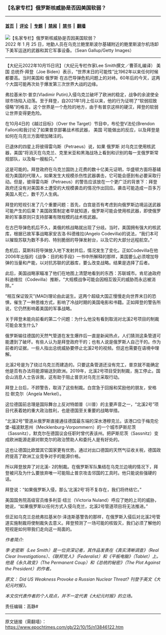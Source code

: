 ### 【名家专栏】俄罗斯核威胁是否因美国软弱？

---

#### [首页](../../../..?n13846122) &nbsp;|&nbsp; [评论](../../../../../epoch-comment?n13846122) &nbsp;|&nbsp; [专题](../../../../../epoch-special?n13846122) &nbsp;|&nbsp; [禁闻](../../../../../epoch-news?n13846122) &nbsp;|&nbsp; [禁书](../../../../../books?n13846122) &nbsp;|&nbsp; [翻墙](https://github.com/gfw-breaker/nogfw/blob/master/README.md?n13846122)


<div><img alt="【名家专栏】俄罗斯核威胁是否因美国软弱？" class="attachment-djy_600_400 size-djy_600_400 wp-post-image" src="https://i.epochtimes.com/assets/uploads/2022/10/id13846128-GettyImages-1237975320-700x420-600x400.jpg"/>
<div class="caption">
 2022 年 1 月 25 日，地勤人员在乌克兰鲍里斯波尔基辅附近的鲍里斯波尔机场卸下美军运送的武器和其它军事设备。（Sean Gallup/Getty Images）
</div></div><hr/><div class="post_content" id="artbody" itemprop="articleBody">
 <!-- article content begin -->
 <p>
  【大纪元2022年10月15日讯】（大纪元专栏作家Lee Smith撰文／曹茶礼编译）
  <ok href="https://www.epochtimes.com/gb/tag/%E7%BE%8E%E5%9B%BD.html">
   美国
  </ok>
  总统乔‧拜登（Joe Biden）表示，“世界末日的可能性”比1962年以来任何时候都要高。当时美国和
  <ok href="https://www.epochtimes.com/gb/tag/%E4%BF%84%E7%BD%97%E6%96%AF.html">
   俄罗斯
  </ok>
  在古巴导弹危机问题上的对峙。60年后的今天，这两个大国可能再次处于爆发第三次世界大战的边缘。
 </p>
 <p>
  弗拉基米尔‧普京(Vladimir Putin)入侵乌克兰破坏了欧洲的稳定，战争的余波使全球市场陷入动荡。至于拜登，自2021年1月上任以来，他的行为证明了“软弱招致侵略”的格言。这个世界是一个危险的地方，由于有普京这样的硬汉，拜登的软弱让世界变得更危险。
 </p>
 <p>
  在10月4日的《越过目标》（Over the Target）节目中，布伦登V法伦(Brendon Fallon)和我讨论了如果普京部署战术核武器，
  <ok href="https://www.epochtimes.com/gb/tag/%E7%BE%8E%E5%9B%BD.html">
   美国
  </ok>
  可能做出的反应，以及拜登是如何在乌克兰方面增加赌注的。
 </p>
 <p>
  已退休的四星上将彼得雷乌斯（Petraeus）说，如果
  <ok href="https://www.epochtimes.com/gb/tag/%E4%BF%84%E7%BD%97%E6%96%AF.html">
   俄罗斯
  </ok>
  对乌克兰使用核武器，美国“将消灭在乌克兰、克里米亚和黑海战场上看到和识别的每一支俄罗斯常规部队，以及每一艘船只。”
 </p>
 <p>
  这是可能的。拜登政府在乌克兰国防上花费的数十亿美元证明，华盛顿方面将基辅视为美国的代理人，如果发生大规模杀伤性武器袭击，它可能会感到有必要采取行动。但是，彼得雷乌斯（Petraeus）的警告应该放在一个更广泛的背景下：拜登政府还没有对美国本土遭受的大规模袭击的情况作出回应。袭击可能造成一百多万美国人死亡，数千万人生病。
 </p>
 <p>
  拜登的短视引发了几个重要问题：首先，白宫是否有考虑到向俄罗斯边境运送武器可能产生的后果？美国政策制定者早就知道，俄罗斯可能会使用核武器，即使俄罗斯的军事原则只支持部署有限规模的战术核武器。
 </p>
 <p>
  在古巴导弹危机后不久，美俄的核战略就出现了分歧。当时，美国拥有强大的核武库，根据已故军事战略家安吉洛‧科德维拉(Angelo Codevilla)的说法，“我们本可以摧毁苏联为数不多的、特别脆弱的导弹发射台，以及它的大部分远程航空。”
 </p>
 <p>
  危机后，莫斯科将导弹放入地下发射井后，情况发生了变化。正如Codevilla在他2006年出版的《战争：目的和手段》一书中所解释的那样，美国要么必须增加导弹的当量和产能，以对抗苏联的武器库，要么改变战略。结果是选择了后者。
 </p>
 <p>
  此后，美国战略家瞄准了他们在地图上清楚地看到的东西：苏联城市。肯尼迪政府科迪维拉（Codevilla）推断，“大规模战争可能会因相互毁灭的威胁而永远被消除。”
 </p>
 <p>
  “相互保证毁灭”(MAD)理论由此诞生。这两个超级大国正慢慢走向世界末日的恐惧，催生了一种思维方式，影响了冷战时期的美国电影和书籍。正如拜登的警告所说，它仍然影响着美国的军事战略。
 </p>
 <p>
  关于拜登未能向前看的第二个问题：为什么他没有看到取消对北溪2号项目的制裁可能会发生什么?
 </p>
 <p>
  俄罗斯输往德国的天然气管道在发生爆炸后一直是新闻热点，人们猜测这条管道可能遭到了破坏。有些人认为是拜登政府干的；也有人说是俄罗斯人自己干的。作为前者的证据，一些人指出总统威胁要停止北溪2号的视频。但这也需要在语境中理解。
 </p>
 <p>
  北溪2号是为了绕过乌克兰而建造的。只要这条管道还没有完工，普京就不能确定他是否有办法将能源输送到欧洲。2019年，北溪2号项目受到制裁，施工停止。国会山消息人士告诉我，这有助于阻止普京对乌克兰采取行动。
 </p>
 <p>
  拜登上台后，不顾警告，取消了这些制裁。白宫急于回报和奖励他的朋友，安格拉‧默克尔（Angela Merkel）。
 </p>
 <p>
  这位德国前总理是国际舞台上反对特朗普（川普）的主要声音之一，“北溪2号”项目代表着她的重大政治胜利，也是德国至关重要的战略举措。
 </p>
 <p>
  “北溪2号”管道从俄罗斯直接通往德国最东端的深水港穆克兰。该港口位于梅克伦堡-福波默恩州（Mecklenburg-Vorpommern）的一个城市萨斯尼茨（Sassnitz），默克尔在德国议会任职时曾代表该州。把萨斯尼茨（Sassnitz）变成欧洲能源走廊对默克尔的政治赞助人和委托人是有好处的。
 </p>
 <p>
  这也让德国比欧盟其它国家更有优势。通过对出口德国的天然气征收关税，德国政府提高了欧洲工业竞争对手的能源价格。
 </p>
 <p>
  所以拜登放弃了对北溪- 2的制裁。在俄罗斯军队集结在乌克兰边境的情况下，拜登被问及为什么要放弃唯一可能阻止普京攻击邻国的工具时。他只能说些强硬的话。
 </p>
 <p>
  拜登说：“如果俄罗斯入侵，那么‘北溪2号’将不复存在，我们将终结它。”
 </p>
 <p>
  美国国务院高级官员维多利亚‧纽兰（Victoria Nuland）呼应了她的上司的威胁，她说，“如果俄罗斯以任何方式入侵乌克兰，北溪2号管道项目将无法推进。”
 </p>
 <p>
  但正如乌克兰总统弗拉基米尔‧泽连斯基警告的那样，在俄罗斯入侵后对北溪2号管道实施制裁将使制裁失去意义。拜登预测了一场可能的核毁灭，我们必须了解他的短视是如何带我们走向这一局面的。
 </p>
 <p>
  <em>
   作者简介:
  </em>
 </p>
 <p>
  <em>
   李·史密斯（Lee Smith）是一位资深记者，其作品发表在《真实清晰调查》（Real Clear Investigations）、《联邦党人》（Federalist）和《平板电脑》（Tablet）上。他是《永久政变》（The Permanent Coup）和《总统的秘密》（The Plot Against the President）的作者。
  </em>
 </p>
 <p>
  <em>
   原文：
   <ok href="https://www.theepochtimes.com/did-us-weakness-provoke-a-russian-nuclear-threat_4783278.html" rel="noopener noreferrer" target="_blank">
    Did US Weakness Provoke a Russian Nuclear Threat?
   </ok>
   刊登于英文《大纪元时报》。
  </em>
 </p>
 <p>
  <em>
   本文仅代表作者的个人观点，并不一定代表《大纪元时报》的立场。
  </em>
 </p>
 <p>
  责任编辑：高静#
 </p>
 <!-- article content end -->
 <div id="below_article_ad">
 </div>
</div>


---

原文链接（需翻墙）：https://www.epochtimes.com/gb/22/10/15/n13846122.htm